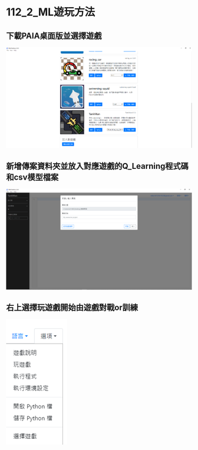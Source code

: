 # 112_2_ML遊玩方法 
## 下載PAIA桌面版並選擇遊戲
![下載PAIA桌面版並選擇遊戲](https://github.com/c108112168/112_2_ML/blob/main/pic/%E6%B5%81%E7%A8%8B1.PNG)

## 新增傳案資料夾並放入對應遊戲的Q_Learning程式碼和csv模型檔案
![新增傳案資料夾並放入對應遊戲的Q_Learning程式碼和csv模型檔案](https://github.com/c108112168/112_2_ML/blob/main/pic/%E6%B5%81%E7%A8%8B2.PNG)

## 右上選擇玩遊戲開始由遊戲對戰or訓練
![新增傳案資料夾並放入對應遊戲的Q_Learning程式碼和csv模型檔案](https://github.com/c108112168/112_2_ML/blob/main/pic/%E6%B5%81%E7%A8%8B3.PNG)

